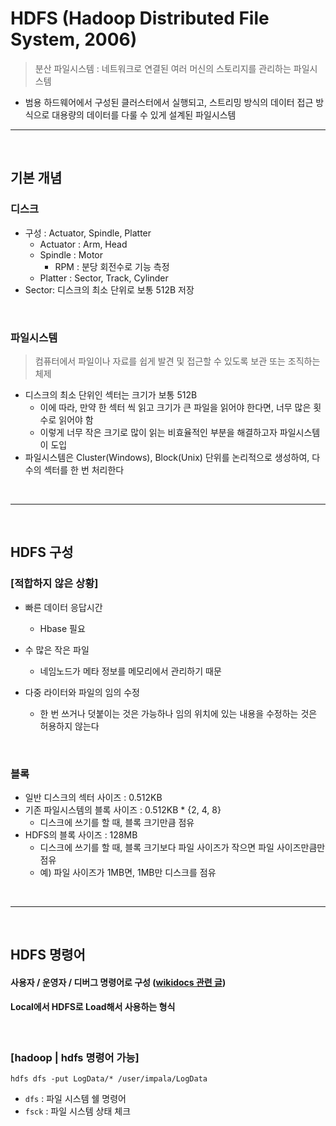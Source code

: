 # HDFS (Hadoop Distributed File System, 2006)
> 분산 파일시스템 : 네트워크로 연결된 여러 머신의 스토리지를 관리하는 파일시스템
* 범용 하드웨어에서 구성된 클러스터에서 실행되고, 스트리밍 방식의 데이터 접근 방식으로 대용량의 데이터를 다룰 수 있게 설계된 파일시스템

<hr>
<br>

## 기본 개념
#### 


### 디스크 

* 구성 : Actuator, Spindle, Platter
  * Actuator : Arm, Head
  * Spindle : Motor
    * RPM : 분당 회전수로 기능 측정
  * Platter : Sector, Track, Cylinder
* Sector: 디스크의 최소 단위로 보통 512B 저장

<br>

### 파일시스템
> 컴퓨터에서 파일이나 자료를 쉽게 발견 및 접근할 수 있도록 보관 또는 조직하는 체제
* 디스크의 최소 단위인 섹터는 크기가 보통 512B
  * 이에 따라, 만약 한 섹터 씩 읽고 크기가 큰 파일을 읽어야 한다면, 너무 많은 횟수로 읽어야 함
  * 이렇게 너무 작은 크기로 많이 읽는 비효율적인 부분을 해결하고자 파일시스템이 도입
* 파일시스템은 Cluster(Windows), Block(Unix) 단위를 논리적으로 생성하여, 다수의 섹터를 한 번 처리한다


<br>
<hr>
<br>


## HDFS 구성
#### 

### [적합하지 않은 상황] 

* 빠른 데이터 응답시간
  * Hbase 필요

* 수 많은 작은 파일
  * 네임노드가 메타 정보를 메모리에서 관리하기 때문

* 다중 라이터와 파일의 임의 수정
  * 한 번 쓰거나 덧붙이는 것은 가능하나 임의 위치에 있는 내용을 수정하는 것은 허용하지 않는다

<br>

### 블록

* 일반 디스크의 섹터 사이즈 : 0.512KB
* 기존 파일시스템의 블록 사이즈 : 0.512KB * {2, 4, 8}
  * 디스크에 쓰기를 할 때, 블록 크기만큼 점유
* HDFS의 블록 사이즈 : 128MB
  * 디스크에 쓰기를 할 때, 블록 크기보다 파일 사이즈가 작으면 파일 사이즈만큼만 점유 
  * 예) 파일 사이즈가 1MB면, 1MB만 디스크를 점유

<br>
<hr>
<br>

## HDFS 명령어
#### 사용자 / 운영자 / 디버그 명령어로 구성 ([wikidocs 관련 글](https://wikidocs.net/26496))
#### Local에서 HDFS로 Load해서 사용하는 형식

<br>

### [hadoop | hdfs 명령어 가능]
```
hdfs dfs -put LogData/* /user/impala/LogData
```
* `dfs` : 파일 시스템 쉘 명령어
* `fsck` : 파일 시스템 상태 체크
